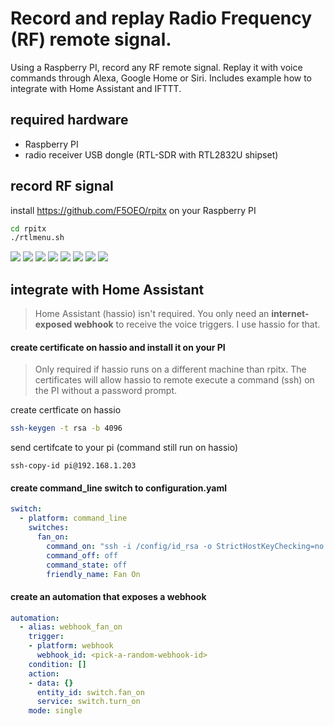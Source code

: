# Record and replay Radio Frequency (RF) remote signal.   
Using a Raspberry PI, record any RF remote signal.  Replay it with voice commands through Alexa, Google Home or Siri.  Includes example how to integrate with Home Assistant and IFTTT. 
<!--Use voice commands to control devices that use a Radio Frequency (RF) remote.   
Examples with picture: airconditioner, remote power plugs, fans and kichen hoods. 
Text-->

## required hardware

* Raspberry PI 
* radio receiver USB dongle (RTL-SDR with RTL2832U shipset)

## record RF signal 

install https://github.com/F5OEO/rpitx on your Raspberry PI

```bash
cd rpitx
./rtlmenu.sh
```
![](docs/pics/record-RF-menu-00001.png)
![](docs/pics/record-RF-menu-00002.png)
![](docs/pics/record-RF-menu-00003.png)
![](docs/pics/record-RF-menu-00004.png)
![](docs/pics/record-RF-menu-00005.png)
![](docs/pics/record-RF-menu-00006.png)
![](docs/pics/record-RF-menu-00007.png)
![](docs/pics/record-RF-menu-00008.png)

## integrate with Home Assistant

> Home Assistant (hassio) isn't required.  You only need an **internet-exposed webhook** to receive the voice triggers.  I use hassio for that.

#### create certificate on hassio and install it on your PI  

> Only required if hassio runs on a different machine than rpitx.  The certificates will allow hassio to remote execute a command (ssh) on the PI without a password prompt.     

create certficate on hassio
```bash
ssh-keygen -t rsa -b 4096
```
send certifcate to your pi (command still run on hassio)
```
ssh-copy-id pi@192.168.1.203
```

#### create command_line switch to configuration.yaml

```yaml
switch:
  - platform: command_line
    switches:
      fan_on:
        command_on: "ssh -i /config/id_rsa -o StrictHostKeyChecking=no -q pi@192.168.1.203 sudo ./rpitx/sendiq -s 250000 -f 868.0000e6 -t u8 -i ./rpitx/fan-all-on.iq | wc -l >> /config/command.log"
        command_off: off
        command_state: off
        friendly_name: Fan On
```

#### create an automation that exposes a webhook 

```yaml
automation:
  - alias: webhook_fan_on
    trigger:
    - platform: webhook
      webhook_id: <pick-a-random-webhook-id>
    condition: []
    action:
    - data: {}
      entity_id: switch.fan_on
      service: switch.turn_on
    mode: single
```

